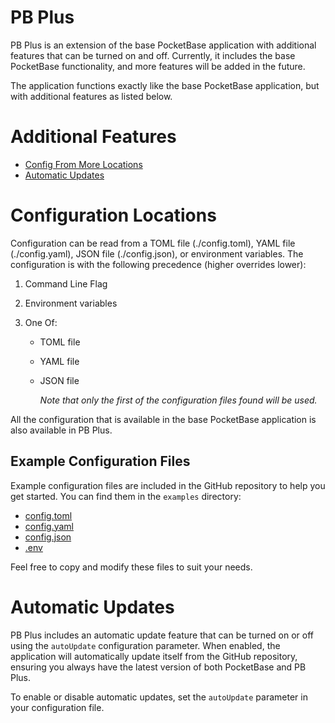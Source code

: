 # PB Plus

PB Plus is an extension of the base PocketBase application with additional features that can be turned on and off. Currently, it includes the base PocketBase functionality, and more features will be added in the future.

The application functions exactly like the base PocketBase application, but with additional features as listed below.

# Additional Features

- [Config From More Locations](#configuration-locations)
- [Automatic Updates](#automatic-updates)

# Configuration Locations

Configuration can be read from a TOML file (./config.toml), YAML file (./config.yaml), JSON file (./config.json), or environment variables. The configuration is with the following precedence (higher overrides lower):

1. Command Line Flag
2. Environment variables
3. One Of:

   - TOML file
   - YAML file
   - JSON file

     _Note that only the first of the configuration files found will be used._

All the configuration that is available in the base PocketBase application is also available in PB Plus.

## Example Configuration Files

Example configuration files are included in the GitHub repository to help you get started. You can find them in the `examples` directory:

- [config.toml](examples/example_config.toml)
- [config.yaml](examples/example_config.yaml)
- [config.json](examples/example_config.json)
- [.env](examples/example_env.env)

Feel free to copy and modify these files to suit your needs.

# Automatic Updates

PB Plus includes an automatic update feature that can be turned on or off using the `autoUpdate` configuration parameter. When enabled, the application will automatically update itself from the GitHub repository, ensuring you always have the latest version of both PocketBase and PB Plus.

To enable or disable automatic updates, set the `autoUpdate` parameter in your configuration file.
